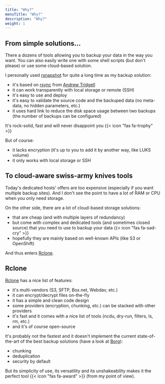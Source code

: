```yaml
---
title: "Why?"
menuTitle: "Why?"
description: "Why?"
weight: 1
---
```


## From simple solutions...

There a dozens of tools allowing you to backup your data in the way you want.
You can also easily write one with some shell scripts (but don't please) or use some cloud-based solution.

I personally used [rsnapshot](https://rsnapshot.org/) for quite a long time as my backup solution:
- it's based on [rsync](https://rsync.samba.org/) from [Andrew Tridgell](https://en.wikipedia.org/wiki/Andrew_Tridgell)
- it can work transparently with local storage or remote (SSH)
- it's easy to use and deploy
- it's easy to validate the source code and the backuped data (no meta-data, no hidden parameters, etc.)
- it uses hard link to reduce the disk space usage between two backups (the number of backups can be configured)

It's rock-solid, fast and will never disappoint you {{< icon "fas fa-trophy" >}}

But of course:
- it lacks encryption (it's up to you to add it by another way, like LUKS volume)
- it only works with local storage or SSH

## To cloud-aware swiss-army knives tools

Today's dedicated hosts' offers are too expensive (especially if you want multiple backup sites).
And I don't see the point to have a lot of RAM or CPU when you only need storage. 

On the other side, there are a lot of cloud-based storage solutions:
- that are cheap (and with multiple layers of redundancy)
- but come with complex and dedicated tools (and sometimes closed source) that you need to use to backup your data {{< icon "fas fa-sad-cry" >}}
- hopefully they are mainly based on well-known APIs (like S3 or OpenShift)

And thus enters [Rclone](https://rclone.org/).

## Rclone

[Rclone](https://rclone.org/) has a nice list of features:
- it's multi-vendors (S3, SFTP, Box.net, Webdav, etc.)
- it can encrypt/decrypt files on-the-fly
- it has a simple and clean code design
- some providers (encryption, chunking, etc.) can be stacked with other providers
- it's fast and it comes with a nice list of tools (ncdu, dry-run, filters, ls, rm, etc.)
- and it's of course open-source

It's probably not the fastest and it doesn't implement the current state-of-the-art of the best backup solutions
(have a look at [Borg](https://www.borgbackup.org/)):
- chunking
- deduplication
- security by default

But its simplicity of use, its versatility and its unshakeability makes it the perfect tool 
{{< icon "fas fa-award" >}}&nbsp;(from my point of view).
